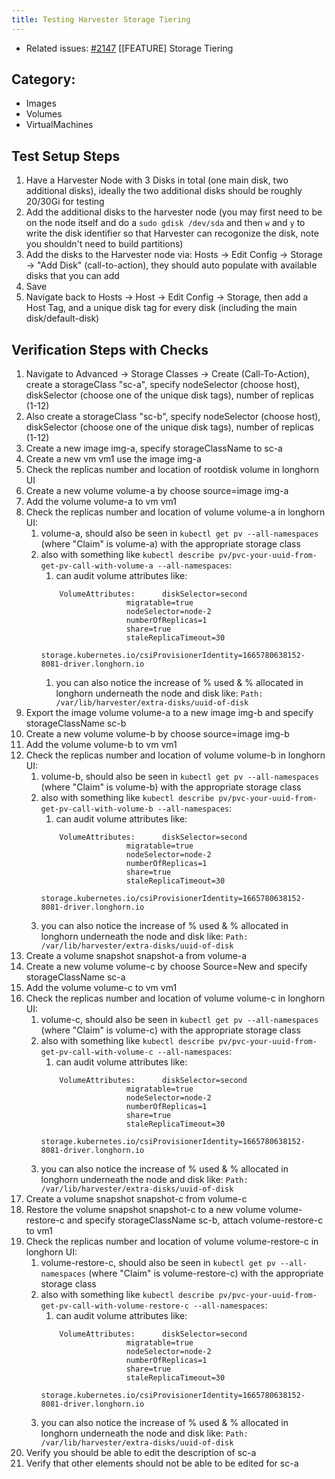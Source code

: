 ```yaml
---
title: Testing Harvester Storage Tiering
---
```


* Related issues: [#2147](https://github.com/harvester/harvester/issues/2147) [[FEATURE] Storage Tiering

## Category: 
* Images
* Volumes
* VirtualMachines

## Test Setup Steps
1. Have a Harvester Node with 3 Disks in total (one main disk, two additional disks), ideally the two additional disks should be roughly 20/30Gi for testing
1. Add the additional disks to the harvester node (you may first need to be on the node itself and do a `sudo gdisk /dev/sda` and then `w` and `y` to write the disk identifier so that Harvester can recogonize the disk, note you shouldn't need to build partitions)
1. Add the disks to the Harvester node via: Hosts -> Edit Config -> Storage -> "Add Disk" (call-to-action), they should auto populate with available disks that you can add 
1. Save
1. Navigate back to Hosts -> Host -> Edit Config -> Storage, then add a Host Tag, and a unique disk tag for every disk (including the main disk/default-disk) 


## Verification Steps with Checks
1. Navigate to Advanced -> Storage Classes -> Create (Call-To-Action), create a storageClass "sc-a", specify nodeSelector (choose host), diskSelector (choose one of the unique disk tags), number of replicas (1-12)
1. Also create a storageClass "sc-b", specify nodeSelector (choose host), diskSelector (choose one of the unique disk tags), number of replicas (1-12)
1. Create a new image img-a, specify storageClassName to sc-a
1. Create a new vm vm1 use the image img-a
1. Check the replicas number and location of rootdisk volume in longhorn UI
1. Create a new volume volume-a by choose source=image img-a
1. Add the volume volume-a to vm vm1
1. Check the replicas number and location of volume volume-a in longhorn UI:
    1. volume-a, should also be seen in `kubectl get pv --all-namespaces` (where "Claim" is volume-a) with the appropriate storage class
    1. also with something like `kubectl describe pv/pvc-your-uuid-from-get-pv-call-with-volume-a --all-namespaces`:
        1. can audit volume attributes like:
        ```
            VolumeAttributes:      diskSelector=second
                           migratable=true
                           nodeSelector=node-2
                           numberOfReplicas=1
                           share=true
                           staleReplicaTimeout=30
                           storage.kubernetes.io/csiProvisionerIdentity=1665780638152-8081-driver.longhorn.io
        ```  
        1. you can also notice the increase of % used & % allocated in longhorn underneath the node and disk like: `Path:  /var/lib/harvester/extra-disks/uuid-of-disk`
1. Export the image volume volume-a to a new image img-b and specify storageClassName sc-b
1. Create a new volume volume-b by choose source=image img-b
1. Add the volume volume-b to vm vm1
1. Check the replicas number and location of volume volume-b in longhorn UI:
    1. volume-b, should also be seen in `kubectl get pv --all-namespaces` (where "Claim" is volume-b) with the appropriate storage class
    1. also with something like `kubectl describe pv/pvc-your-uuid-from-get-pv-call-with-volume-b --all-namespaces`:
        1. can audit volume attributes like:
        ```
            VolumeAttributes:      diskSelector=second
                           migratable=true
                           nodeSelector=node-2
                           numberOfReplicas=1
                           share=true
                           staleReplicaTimeout=30
                           storage.kubernetes.io/csiProvisionerIdentity=1665780638152-8081-driver.longhorn.io
        ```
    1. you can also notice the increase of % used & % allocated in longhorn underneath the node and disk like: `Path:  /var/lib/harvester/extra-disks/uuid-of-disk`
1. Create a volume snapshot snapshot-a from volume-a
1. Create a new volume volume-c by choose Source=New and specify storageClassName sc-a
1. Add the volume volume-c to vm vm1
1. Check the replicas number and location of volume volume-c in longhorn UI:
    1. volume-c, should also be seen in `kubectl get pv --all-namespaces` (where "Claim" is volume-c) with the appropriate storage class
    1. also with something like `kubectl describe pv/pvc-your-uuid-from-get-pv-call-with-volume-c --all-namespaces`:
        1. can audit volume attributes like:
        ```
            VolumeAttributes:      diskSelector=second
                           migratable=true
                           nodeSelector=node-2
                           numberOfReplicas=1
                           share=true
                           staleReplicaTimeout=30
                           storage.kubernetes.io/csiProvisionerIdentity=1665780638152-8081-driver.longhorn.io
        ```   
    1. you can also notice the increase of % used & % allocated in longhorn underneath the node and disk like: `Path:  /var/lib/harvester/extra-disks/uuid-of-disk`
1. Create a volume snapshot snapshot-c from volume-c
1. Restore the volume snapshot snapshot-c to a new volume volume-restore-c and specify storageClassName sc-b, attach volume-restore-c to vm1
1. Check the replicas number and location of volume volume-restore-c in longhorn UI:
    1. volume-restore-c, should also be seen in `kubectl get pv --all-namespaces` (where "Claim" is volume-restore-c) with the appropriate storage class
    1. also with something like `kubectl describe pv/pvc-your-uuid-from-get-pv-call-with-volume-restore-c --all-namespaces`:
        1. can audit volume attributes like:
        ```
            VolumeAttributes:      diskSelector=second
                           migratable=true
                           nodeSelector=node-2
                           numberOfReplicas=1
                           share=true
                           staleReplicaTimeout=30
                           storage.kubernetes.io/csiProvisionerIdentity=1665780638152-8081-driver.longhorn.io
        ``` 
    1. you can also notice the increase of % used & % allocated in longhorn underneath the node and disk like: `Path:  /var/lib/harvester/extra-disks/uuid-of-disk`
1. Verify you should be able to edit the description of sc-a 
1. Verify that other elements should not be able to be edited for sc-a